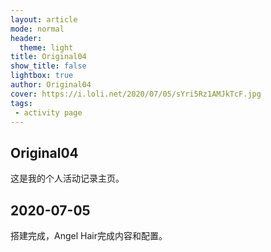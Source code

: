 ```yaml
---
layout: article
mode: normal 
header:
  theme: light
title: Original04
show_title: false
lightbox: true
author: Original04
cover: https://i.loli.net/2020/07/05/sYri5Rz1AMJkTcF.jpg
tags:
 - activity page
---
```


## Original04

这是我的个人活动记录主页。

## 2020-07-05

搭建完成，Angel Hair完成内容和配置。